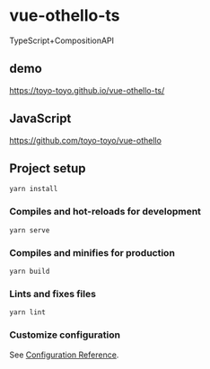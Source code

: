 # vue-othello-ts
TypeScript+CompositionAPI

## demo
https://toyo-toyo.github.io/vue-othello-ts/

## JavaScript
https://github.com/toyo-toyo/vue-othello

## Project setup
```
yarn install
```

### Compiles and hot-reloads for development
```
yarn serve
```

### Compiles and minifies for production
```
yarn build
```

### Lints and fixes files
```
yarn lint
```

### Customize configuration
See [Configuration Reference](https://cli.vuejs.org/config/).
